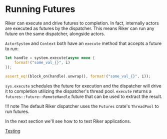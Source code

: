 # Running Futures

Riker can execute and drive futures to completion. In fact, internally actors are executed as futures by the dispatcher. This means Riker can run any future on the same dispatcher, alongside actors.

`ActorSystem` and `Context` both have an `execute` method that accepts a future to run:

```rust
let handle = system.execute(async move {
    format!("some_val_{}", i)
});
        
assert_eq!(block_on(handle).unwrap(), format!("some_val_{}", i));
```

`sys.execute` schedules the future for execution and the dispatcher will drive it to completion utilizing the dispatcher's thread pool. `execute` returns a `futures::future::RemoteHandle` future that can be used to extract the result.

!!! note
    The default Riker dispatcher uses the `Futures` crate's `ThreadPool` to run futures.

In the next section we'll see how to to test Riker applications.

[Testing](testing)